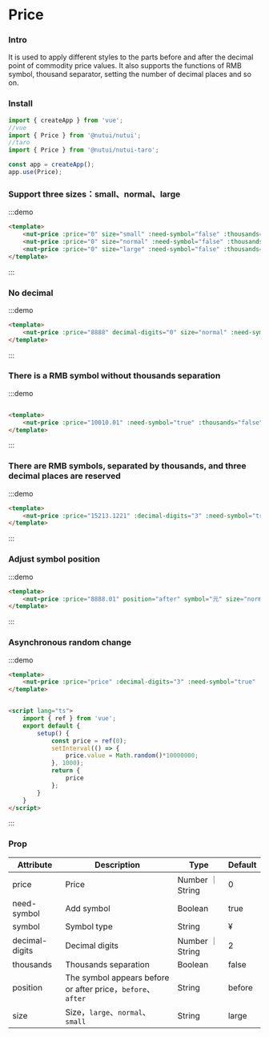 # Price

### Intro

It is used to apply different styles to the parts before and after the decimal point of commodity price values. It also supports the functions of RMB symbol, thousand separator, setting the number of decimal places and so on.

### Install

```javascript
import { createApp } from 'vue';
//vue
import { Price } from '@nutui/nutui';
//taro
import { Price } from '@nutui/nutui-taro';

const app = createApp();
app.use(Price);

```


### Support three sizes：small、normal、large

:::demo

``` html
<template>
    <nut-price :price="0" size="small" :need-symbol="false" :thousands="true" />
    <nut-price :price="0" size="normal" :need-symbol="false" :thousands="true" />
    <nut-price :price="0" size="large" :need-symbol="false" :thousands="true" />
</template>
```

:::

### No decimal

:::demo

``` html
<template>
    <nut-price :price="8888" decimal-digits="0" size="normal" :need-symbol="true" :thousands="true" />
</template>
```

:::

### There is a RMB symbol without thousands separation

:::demo

``` html

<template>
    <nut-price :price="10010.01" :need-symbol="true" :thousands="false" />
</template>
```
:::
### There are RMB symbols, separated by thousands, and three decimal places are reserved

:::demo

``` html
<template>
    <nut-price :price="15213.1221" :decimal-digits="3" :need-symbol="true" :thousands="true" />
</template>
```

:::

### Adjust symbol position

:::demo

``` html
<template>
    <nut-price :price="8888.01" position="after" symbol="元" size="normal" :need-symbol="true" :thousands="true" />
</template>
```

:::
### Asynchronous random change

:::demo

``` html
<template>
    <nut-price :price="price" :decimal-digits="3" :need-symbol="true" :thousands="true" />
</template>


<script lang="ts">
    import { ref } from 'vue';
    export default {
        setup() {
            const price = ref(0);
            setInterval(() => {
                price.value = Math.random()*10000000;
            }, 1000);
            return {
                price
            };
        }
    }
</script>
```
:::

### Prop

| Attribute      | Description                                                | Type            | Default |
|----------------|------------------------------------------------------------|------------------|--------|
| price          | Price                                                      | Number ｜ String | 0       |
| need-symbol    | Add symbol                                                 | Boolean          | true   |
| symbol         | Symbol type                                                | String           | &yen;  |
| decimal-digits | Decimal digits                                             | Number ｜ String | 2      |
| thousands      | Thousands separation                                       | Boolean          | false  |
| position       | The symbol appears before or after price，`before`、`after` | String           | before |
| size           | Size，`large`、`normal`、`small`                            | String           | large |